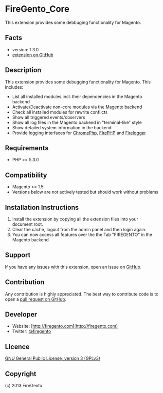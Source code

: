 FireGento_Core
=====================
This extension provides some debbuging functionality for Magento.

Facts
-----
- version: 1.3.0
- [extension on GitHub](https://github.com/firegento/firegento)

Description
-----------
This extension provides some debugging functionality for Magento.
This includes:
- List all installed modules incl. their dependencies in the Magento backend
- Activate/Deactivate non-core modules via the Magento backend
- Check all installed modules for rewrite conflicts
- Show all triggered events/observers
- Show all log files in the Magento backend in "terminal-like" style
- Show detailed system information in the backend
- Provide logging interfaces for [ChromePhp](http://www.chromephp.com/), [FirePHP](http://www.firephp.org/) and [Firelogger](http://firelogger.binaryage.com/)

Requirements
------------
- PHP >= 5.3.0

Compatibility
-------------
- Magento >= 1.5
- Versions below are not actively tested but should work without problems

Installation Instructions
-------------------------
1. Install the extension by copying all the extension files into your document root.
2. Clear the cache, logout from the admin panel and then login again.
3. You can now access all features over the the Tab "FIREGENTO" in the Magento backend

Support
-------
If you have any issues with this extension, open an issue on [GitHub](https://github.com/firegento/firegento-debug/issues).

Contribution
------------
Any contribution is highly appreciated. The best way to contribute code is to open a [pull request on GitHub](https://help.github.com/articles/using-pull-requests).

Developer
---------
- Website: [http://firegento.com](http://firegento.com)
- Twitter: [@firegento](https://twitter.com/firegento)

Licence
-------
[GNU General Public License, version 3 (GPLv3)](http://opensource.org/licenses/gpl-3.0)

Copyright
---------
(c) 2013 FireGento
